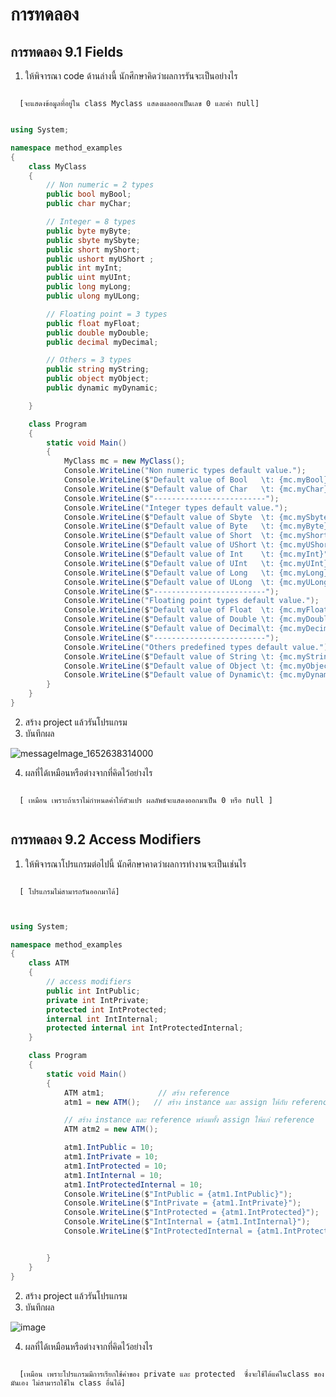 # การทดลอง #

## การทดลอง 9.1  Fields ##

1. ให้พิจารณา code ด้านล่างนี้ นักศึกษาคิดว่าผลการรันจะเป็นอย่างไร 
   
```

  [จะแสดงข้อมูลที่อยู่ใน class Myclass แสดงผลออกเป็นเลข 0 และค่า null]
   
```   


```csharp
using System;

namespace method_examples
{
    class MyClass
    {
        // Non numeric = 2 types
        public bool myBool;
        public char myChar;

        // Integer = 8 types
        public byte myByte;
        public sbyte mySbyte;
        public short myShort;
        public ushort myUShort ;
        public int myInt;
        public uint myUInt;
        public long myLong;
        public ulong myULong;

        // Floating point = 3 types
        public float myFloat;
        public double myDouble;
        public decimal myDecimal;

        // Others = 3 types
        public string myString;
        public object myObject;
        public dynamic myDynamic;

    }

    class Program
    {
        static void Main()
        {
            MyClass mc = new MyClass();
            Console.WriteLine("Non numeric types default value.");
            Console.WriteLine($"Default value of Bool   \t: {mc.myBool}");
            Console.WriteLine($"Default value of Char   \t: {mc.myChar}");
            Console.WriteLine($"-------------------------");
            Console.WriteLine("Integer types default value.");
            Console.WriteLine($"Default value of Sbyte  \t: {mc.mySbyte}");
            Console.WriteLine($"Default value of Byte   \t: {mc.myByte}");
            Console.WriteLine($"Default value of Short  \t: {mc.myShort}");
            Console.WriteLine($"Default value of UShort \t: {mc.myUShort}");
            Console.WriteLine($"Default value of Int    \t: {mc.myInt}");
            Console.WriteLine($"Default value of UInt   \t: {mc.myUInt}");
            Console.WriteLine($"Default value of Long   \t: {mc.myLong}");
            Console.WriteLine($"Default value of ULong  \t: {mc.myULong}");
            Console.WriteLine($"-------------------------");
            Console.WriteLine("Floating point types default value.");
            Console.WriteLine($"Default value of Float  \t: {mc.myFloat}");
            Console.WriteLine($"Default value of Double \t: {mc.myDouble}");
            Console.WriteLine($"Default value of Decimal\t: {mc.myDecimal}");
            Console.WriteLine($"-------------------------");
            Console.WriteLine("Others predefined types default value.");
            Console.WriteLine($"Default value of String \t: {mc.myString}");
            Console.WriteLine($"Default value of Object \t: {mc.myObject}");
            Console.WriteLine($"Default value of Dynamic\t: {mc.myDynamic}");
        }
    }
}
```

2. สร้าง project แล้วรันโปรแกรม
3. บันทึกผล

  ![messageImage_1652638314000](https://user-images.githubusercontent.com/92082233/168488171-592daa1e-f6fd-412f-a53c-18ebb92fe71c.jpeg)

    


4. ผลที่ได้เหมือนหรือต่างจากที่คิดไว้อย่างไร  
```

  [ เหมือน เพราะถ้าเราไม่กำหนดค่าให้ตัวแปร ผลลัพธ์จะแสดงออกมาเป็น 0 หรือ null ]
   
```   

## การทดลอง 9.2  Access Modifiers ##
1. ให้พิจารณาโปรแกรมต่อไปนี้ นักศึกษาคาดว่าผลการทำงานจะเป็นเช่นไร

```

  [ โปรแกรมไม่สามารถรันออกมาได้]
   
```   



```cs

using System;

namespace method_examples
{
    class ATM 
    {
        // access modifiers
        public int IntPublic;
        private int IntPrivate;
        protected int IntProtected;
        internal int IntInternal;
        protected internal int IntProtectedInternal;
    }

    class Program
    {
        static void Main()
        {
            ATM atm1;            // สร้าง reference
            atm1 = new ATM();   // สร้าง instance และ assign ให้กับ reference

            // สร้าง instance และ reference พร้อมทั้ง assign ให้แก่ reference
            ATM atm2 = new ATM();

            atm1.IntPublic = 10;
            atm1.IntPrivate = 10;
            atm1.IntProtected = 10;
            atm1.IntInternal = 10;
            atm1.IntProtectedInternal = 10;
            Console.WriteLine($"IntPublic = {atm1.IntPublic}");
            Console.WriteLine($"IntPrivate = {atm1.IntPrivate}");
            Console.WriteLine($"IntProtected = {atm1.IntProtected}");
            Console.WriteLine($"IntInternal = {atm1.IntInternal}");
            Console.WriteLine($"IntProtectedInternal = {atm1.IntProtectedInternal}");


        }
    }
}

```
2. สร้าง project แล้วรันโปรแกรม
3. บันทึกผล

![image](https://user-images.githubusercontent.com/92082233/168488328-4b752eae-7cf4-4f38-902b-5c6796c63306.png)



4. ผลที่ได้เหมือนหรือต่างจากที่คิดไว้อย่างไร  
```

  [เหมือน เพราะโปรแกรมมีการเรียกใช้ค่าของ private และ protected  ซึ่งจะใช้ได้แค่ในclass ของมันเอง ไม่สามารถใช้ใน class อื่นได้]
   
```   
